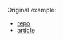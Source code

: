 Original example:
- [repo](https://github.com/mwangiKibui/node.js-rest-api-documentation)
- [article](https://www.section.io/engineering-education/documenting-node-js-rest-api-using-swagger/)